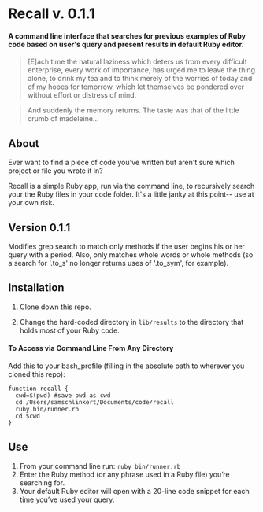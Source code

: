 # Recall v. 0.1.1
#### A command line interface that searches for previous examples of Ruby code based on user's query and present results in default Ruby editor.

> [E]ach time the natural laziness which deters us from every difficult enterprise, every work of importance, has urged me to leave the thing alone, to drink my tea and to think merely of the worries of today and of my hopes for tomorrow, which let themselves be pondered over without effort or distress of mind. 

> And suddenly the memory returns. The taste was that of the little crumb of madeleine... 

## About 

Ever want to find a piece of code you've written but aren't sure which project or file you wrote it in? 

Recall is a simple Ruby app, run via the command line, to recursively search your the Ruby files in your code folder. It's a little janky at this point-- use at your own risk. 

## Version 0.1.1 

Modifies grep search to match only methods if the user begins his or her query with a period. Also, only matches whole words or whole methods (so a search for '.to_s' no longer returns uses of '.to_sym', for example). 

## Installation 
1. Clone down this repo.

2. Change the hard-coded directory in ```lib/results``` to the directory that holds most of your Ruby code.

#### To Access via Command Line From Any Directory
Add this to your bash_profile (filling in the absolute path to wherever you cloned this repo):
```
function recall {
  cwd=$(pwd) #save pwd as cwd
  cd /Users/samschlinkert/Documents/code/recall
  ruby bin/runner.rb
  cd $cwd 
}
```

## Use

1. From your command line run:
```ruby bin/runner.rb```
2. Enter the Ruby method (or any phrase used in a Ruby file) you’re searching for. 
3. Your default Ruby editor will open with a 20-line code snippet for each time you’ve used your query. 

